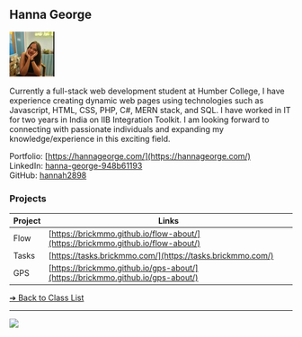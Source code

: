<style>@import url("//readme.codeadam.ca/readme.css");</style>

## Hanna George

![Hanna George](../images/hannah2898.jpg)

Currently a full-stack web development student at Humber College, I have experience creating dynamic web pages using technologies such as Javascript, HTML, CSS, PHP, C#, MERN stack, and SQL. I have worked in IT for two years in India on IIB Integration Toolkit. I am looking forward to connecting with passionate individuals and expanding my knowledge/experience in this exciting field.

Portfolio: [https://hannageorge.com/](https://hannageorge.com/)  
LinkedIn: [hanna-george-948b61193](https://www.linkedin.com/in/hanna-george-948b61193/)  
GitHub: [hannah2898](https://github.com/hannah2898)  

### Projects

| Project | Links                                                                            |
| ------- | -------------------------------------------------------------------------------- |
| Flow    | [https://brickmmo.github.io/flow-about/](https://brickmmo.github.io/flow-about/) |
| Tasks   | [https://tasks.brickmmo.com/](https://tasks.brickmmo.com/)                       |
| GPS     | [https://brickmmo.github.io/gps-about/](https://brickmmo.github.io/gps-about/)   |

[&#10132; Back to Class List](/)

---

<a href="https://brickmmo.com">
<img src="https://brickmmo.com/images/brickmmo-logo-horizontal.jpg" width="100">
</a>
